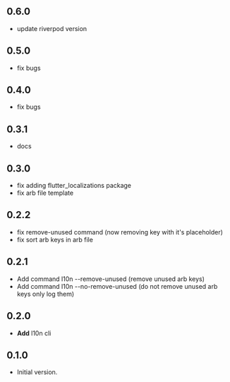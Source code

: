 ## 0.6.0
- update riverpod version

## 0.5.0
- fix bugs
  
## 0.4.0
- fix bugs

## 0.3.1
- docs
 
## 0.3.0
- fix adding flutter_localizations package
- fix arb file template

## 0.2.2

- fix remove-unused command (now removing key with it's placeholder)
- fix sort arb keys in arb file

## 0.2.1

- Add command l10n --remove-unused (remove unused arb keys)
- Add command l10n --no-remove-unused (do not remove unused arb keys only log them)

## 0.2.0

- **Add** l10n cli
  
## 0.1.0

- Initial version.
